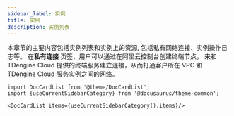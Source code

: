 ```yaml
---
sidebar_label: 实例
title: 实例
description: 实例列表
---
```


本章节的主要内容包括实例列表和实例上的资源, 包括私有网络连接、实例操作日志等。  在**私有连接** 页签，用户可以通过在阿里云控制台创建终端节点，
来和 TDengine Cloud 提供的终端服务建立连接，从而打通客户所在 VPC 和 TDengine Cloud 服务实例之间的网络。

```mdx-code-block
import DocCardList from '@theme/DocCardList';
import {useCurrentSidebarCategory} from '@docusaurus/theme-common';

<DocCardList items={useCurrentSidebarCategory().items}/>
```
